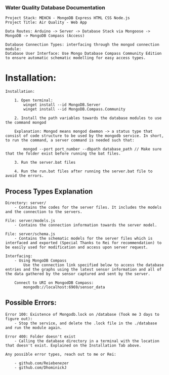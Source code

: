 ### Water Quality Database Documentation

    Project Stack: MEHCN - MongoDB Express HTML CSS Node.js
    Project Title: Air Quality - Web App

    Data Routes: Arduino -> Server -> Database Stack via Mongoose -> MongoDB -> MongoDB Compass (Access)

    Database Connection Types: interfacing through the mongod connection module:
    Database User Interface: Use Mongo Database Compass Community Edition to ensure automatic schematic modelling for easy access types.

# Installation:

    Installation: 

        1. Open terminal: 
            winget install --id MongoDB.Server
            winget install --id MongoDB.Compass.Community

        2. Install the path variables towards the database modules to use the command mongod 

        Explanation: Mongod means mongod daemon -> a status type that consist of code structure to be used by the mongodb service. In short, to run the command, a server command is needed such that: 

            mongod --port port_number --dbpath database_path // Make sure that the folder exist before running the bat files.

        3. Run the server.bat files

        4. Run the run.bat files after running the server.bat file to avoid the errors.


## Process Types Explanation

    Directory: server/ 
        - Contains the codes for the server files. It includes the models and the connection to the servers. 
    
    File: server/models.js
        - Contains the connection information towards the server model.

    File: server/schema.js 
        - Contains the schematic models for the server files which is interfaced and exported (Special Thanks to Rei for recommendation) to be easily used for modification and access upon server request. 

    Interfacing: 
        - Using MongoDB Compass
            Use the connection link specified below to access the database entries and the graphs using the latest sensor information and all of the data gathered by the sensor captured and sent by the server.

        Connect to URI on MongodDB Compass:
            mongodb://localhost:6969/sensor_data


## Possible Errors:
    
    Error 100: Existence of Mongodb.lock on /database (Took me 3 days to figure out):
        - Stop the service, and delete the .lock file in the ./database and run the module again.
    
    Error 400: Folder doesn't exist
        - Calling the database directory in a terminal with the location that doesn't exist. Explained on the Installation Tab above.

    Any possible error types, reach out to me or Rei: 
        
        - github.com/Reiebenezer
        - github.com/DhominickJ

